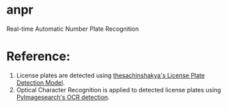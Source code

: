 # anpr
Real-time Automatic Number Plate Recognition 



# Reference:
1. License plates are detected using [thesachinshakya's License Plate Detection Model](https://github.com/thesachinshakya/Number_Plate_Detection).
2. Optical Character Recognition is applied to detected license plates using [PyImagesearch's OCR detection](https://pyimagesearch.com/2014/09/15/python-compare-two-images/).

